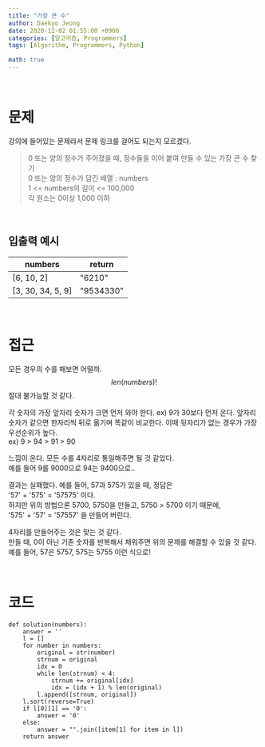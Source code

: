 ```yaml
---
title: "가장 큰 수"
author: Daekyo Jeong
date: 2020-12-02 01:55:00 +0900
categories: [알고리즘, Programmers]
tags: [Algorithm, Programmers, Python]

math: true
---
```



<br/>

# 문제

강의에 들어있는 문제라서 문제 링크를 걸어도 되는지 모르겠다.

> 0 또는 양의 정수가 주어졌을 때, 정수들을 이어 붙여 만들 수 있는 가장 큰 수 찾기        
> 0 또는 양의 정수가 담긴 배열 : numbers         
> 1 <= numbers의 길이 <= 100,000    
> 각 원소는 0이상 1,000 이하    


<br/>

## 입출력 예시



| numbers   | return |
|----------|--------|
| [6, 10, 2]  | "6210"  |
| [3, 30, 34, 5, 9]  | "9534330"  |



<br/>

# 접근

모든 경우의 수를 해보면 어떨까.   
$$ len(numbers)! $$ 절대 불가능할 것 같다.   

각 숫자의 가장 앞자리 숫자가 크면 먼저 와야 한다. ex) 9가 30보다 먼저 온다.
앞자리 숫자가 같으면 한자리씩 뒤로 옮기며 똑같이 비교한다. 이때 뒷자리가 없는 경우가 가장 우선순위가 높다.   
ex) 9 > 94 > 91 > 90    

느낌이 온다. 모든 수를 4자리로 통일해주면 될 것 같았다.    
예를 들어 9를 9000으로 94는 9400으로..    

결과는 실패했다. 예를 들어, 57과 575가 있을 때, 정답은    
'57' + '575' = '57575' 이다.    
하지만 위의 방법으론 5700, 5750을 만들고, 5750 > 5700 이기 때문에,   
'575' + '57' = '57557' 을 만들어 버린다.   

4자리를 만들어주는 것은 맞는 것 같다.   
만들 때, 0이 아닌 기존 숫자를 반복해서 채워주면 위의 문제를 해결할 수 있을 것 같다.   
예를 들어, 57은 5757, 575는 5755 이런 식으로!   



<br/>

# 코드

```{.python}
def solution(numbers):
    answer = ''
    l = []
    for number in numbers:
        original = str(number)
        strnum = original
        idx = 0
        while len(strnum) < 4:
            strnum += original[idx]
            idx = (idx + 1) % len(original)
        l.append([strnum, original])
    l.sort(reverse=True)
    if l[0][1] == '0':
        answer = '0'
    else:
        answer = "".join([item[1] for item in l])
    return answer
```

<br/>
